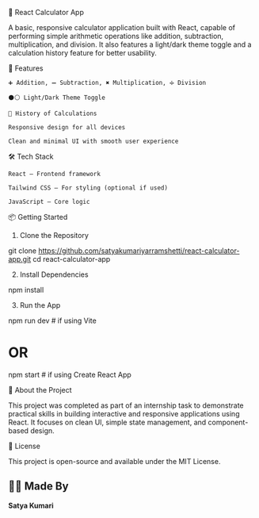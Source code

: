🧮 React Calculator App

A basic, responsive calculator application built with React, capable of performing simple arithmetic operations like addition, subtraction, multiplication, and division. It also features a light/dark theme toggle and a calculation history feature for better usability.

🚀 Features

    ➕ Addition, ➖ Subtraction, ✖️ Multiplication, ➗ Division

    ⚫⚪ Light/Dark Theme Toggle

    📒 History of Calculations

    Responsive design for all devices

    Clean and minimal UI with smooth user experience

🛠️ Tech Stack

    React – Frontend framework

    Tailwind CSS – For styling (optional if used)

    JavaScript – Core logic

📦 Getting Started
    
1. Clone the Repository

git clone https://github.com/satyakumariyarramshetti/react-calculator-app.git
cd react-calculator-app

2. Install Dependencies

npm install

3. Run the App

npm run dev  # if using Vite
# OR
npm start    # if using Create React App

📌 About the Project

This project was completed as part of an internship task to demonstrate practical skills in building interactive and responsive applications using React. It focuses on clean UI, simple state management, and component-based design.

📄 License

This project is open-source and available under the MIT License.

## 🙋‍♂️ Made By
**Satya Kumari**  


